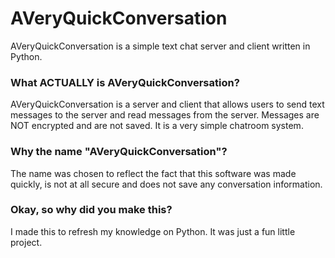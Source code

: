 # AVeryQuickConversation
AVeryQuickConversation is a simple text chat server and client written in Python.

### What ACTUALLY is AVeryQuickConversation?
AVeryQuickConversation is a server and client that allows users to send text messages to the server and read messages from the server. 
Messages are NOT encrypted and are not saved. It is a very simple chatroom system.

### Why the name "AVeryQuickConversation"?
The name was chosen to reflect the fact that this software was made quickly, is not at all secure and does not save any conversation information.

### Okay, so why did you make this?
I made this to refresh my knowledge on Python. It was just a fun little project.
